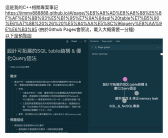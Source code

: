 這是我的C++相關專案筆記 https://jimmy888888.github.io/#/page/%E8%A8%AD%E8%A8%88%E5%8F%AF%E6%8B%93%E5%B1%95%E7%9A%84sql%20table%E7%B5%90%E6%A7%8B%20%26%20%E5%84%AA%E5%8C%96query%E8%AA%9E%E6%B3%95 (由於Github Pages會限流，載入大概需要一分鐘)<br>
以下是預覽圖<br>
![preview](https://github.com/Jimmy888888/Jimmy888888.github.io/blob/main/preview_picture/preview_SQL.png)
